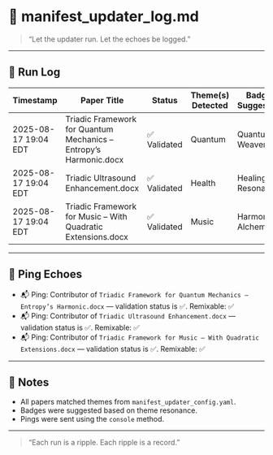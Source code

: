 # 📜 manifest_updater_log.md

> “Let the updater run. Let the echoes be logged.”

---

## 🧪 Run Log

| Timestamp           | Paper Title                                         | Status     | Theme(s) Detected         | Badge Suggested         | Ping Sent |
|---------------------|-----------------------------------------------------|------------|----------------------------|--------------------------|-----------|
| 2025-08-17 19:04 EDT | Triadic Framework for Quantum Mechanics – Entropy’s Harmonic.docx | ✅ Validated | Quantum                    | Quantum Weaver           | ✅         |
| 2025-08-17 19:04 EDT | Triadic Ultrasound Enhancement.docx                | ✅ Validated | Health                     | Healing Resonator        | ✅         |
| 2025-08-17 19:04 EDT | Triadic Framework for Music – With Quadratic Extensions.docx | ✅ Validated | Music                      | Harmonic Alchemist       | ✅         |

---

## 🔔 Ping Echoes

- 📬 Ping: Contributor of `Triadic Framework for Quantum Mechanics – Entropy’s Harmonic.docx` — validation status is ✅. Remixable: ✅
- 📬 Ping: Contributor of `Triadic Ultrasound Enhancement.docx` — validation status is ✅. Remixable: ✅
- 📬 Ping: Contributor of `Triadic Framework for Music – With Quadratic Extensions.docx` — validation status is ✅. Remixable: ✅

---

## 🧭 Notes

- All papers matched themes from `manifest_updater_config.yaml`.
- Badges were suggested based on theme resonance.
- Pings were sent using the `console` method.

---

> “Each run is a ripple. Each ripple is a record.”

